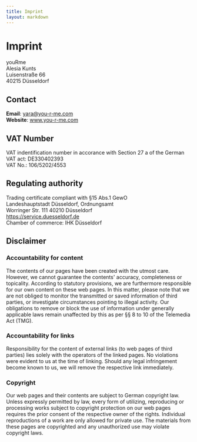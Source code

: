 ```yaml
---
title: Imprint
layout: markdown
---
```


# Imprint

youRme <br>
Alesia Kunts <br>
Luisenstraße 66 <br>
40215 Düsseldorf 

## Contact

**Email**: yara@you-r-me.com <br>
**Website**: www.you-r-me.com

## VAT Number
VAT indentification number in accorance with Section 27 a of the German VAT act: DE330402393 <br>
VAT No.: 106/5202/4553 <br>

## Regulating authority

Trading certificate compliant with §15 Abs.1 GewO <br>
Landeshauptstadt Düsseldorf, Ordnungsamt <br>
Worringer Str. 111 40210 Düsseldorf <br>
https://service.duesseldorf.de <br>
Chamber of commerce: IHK Düsseldorf 

## Disclaimer

### Accountability for content

The contents of our pages have been created with the utmost care. However, we cannot guarantee the contents' accuracy, completeness or topicality. According to statutory provisions, we are furthermore responsible for our own content on these web pages. In this matter, please note that we are not obliged to monitor the transmitted or saved information of third parties, or investigate circumstances pointing to illegal activity. Our obligations to remove or block the use of information under generally applicable laws remain unaffected by this as per §§ 8 to 10 of the Telemedia Act (TMG). 

### Accountability for links

Responsibility for the content of external links (to web pages of third parties) lies solely with the operators of the linked pages. No violations were evident to us at the time of linking. Should any legal infringement become known to us, we will remove the respective link immediately.

### Copyright

Our web pages and their contents are subject to German copyright law. Unless expressly permitted by law, every form of utilizing, reproducing or processing works subject to copyright protection on our web pages requires the prior consent of the respective owner of the rights. Individual reproductions of a work are only allowed for private use. The materials from these pages are copyrighted and any unauthorized use may violate copyright laws. 